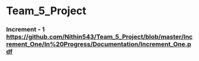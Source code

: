 # Team_5_Project

### Increment - 1 https://github.com/Nithin543/Team_5_Project/blob/master/Increment_One/In%20Progress/Documentation/Increment_One.pdf
